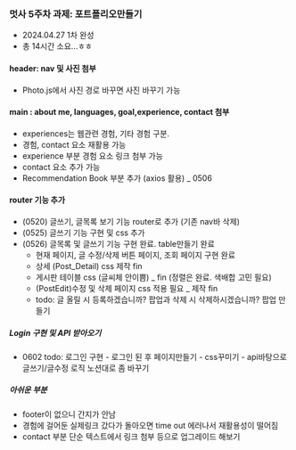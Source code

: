 ### 멋사 5주차 과제: 포트폴리오만들기

- 2024.04.27  1차 완성
- 총 14시간 소요...ㅎㅎ

#### header: nav 및 사진 첨부
- Photo.js에서 사진 경로 바꾸면 사진 바꾸기 가능

#### main : about me, languages, goal,experience, contact 첨부
- experiences는 웹관련 경험, 기타 경험 구분.
- 경험, contact 요소 재활용 가능
- experience 부분 경험 요소 링크 첨부 가능
- contact 요소 추가 가능
- Recommendation Book 부분 추가 (axios 활용) _ 0506


#### router 기능 추가
- (0520) 글쓰기, 글목록 보기 기능 router로 추가 (기존 nav바 삭제)
- (0525) 글쓰기 기능 구현 및 css 추가
- (0526) 글목록 및 글쓰기 기능 구현 완료. table만들기 완료
    - 현재 페이지, 글 수정/삭제 버튼 페이지, 조회 페이지 구현 완료
    - 상세 (Post_Detail) css 제작 fin
    - 게시판 테이블 css (글씨체 안이쁨) _ fin (정렬은 완료. 색배합 고민 필요)
    - (PostEdit)수정 및 삭제 페이지 css 적용 필요  _ 제작 fin
    - todo: 글 올릴 시 등록하겠습니까? 팝업과 삭제 시 삭제하시겠습니까? 팝업 만들기

##### Login 구현 및 API 받아오기
- 0602 todo: 로그인 구현 - 로그인 된 후 페이지만들기 - css꾸미기 - api바탕으로 글쓰기/글수정 로직 노션대로 좀 바꾸기

##### 아쉬운 부분
- footer이 없으니 간지가 안남
- 경험에 걸어둔 실제링크 갔다가 돌아오면 time out 에러나서 재활용성이 떨어짐
- contact 부분 단순 텍스트에서 링크 첨부 등으로 업그레이드 해보기